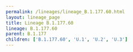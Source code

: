 ```yaml
---
permalink: /lineages/lineage_B.1.177.60.html
layout: lineage_page
title: Lineage B.1.177.60
lineage: B.1.177.60
parent: B.1.177
children: ['B.1.177.60', 'U.1', 'U.2', 'U.3']
---
```

